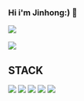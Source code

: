 ### Hi i'm Jinhong:) 👋

<img src="https://github-readme-stats.vercel.app/api/top-langs/?username=jangjinhong&layout=compact"><br><br>
<img src="https://github-readme-stats.vercel.app/api?username=jangjinhong&show_icons=true">

<div align="left"> <h2> STACK </h2>
	<img src="https://img.shields.io/badge/Java-007396?style=flat&logo=Java&logoColor=white" />
	<img src="https://img.shields.io/badge/Python-3776AB?style=flat&logo=Python-&logoColor=white"/>
		<img src="https://img.shields.io/badge/Java-007396?style=flat&logo=Java&logoColor=white" />
	<img src="https://img.shields.io/badge/Spring Boot-6DB33F?style=flat&logo=Spring Boot&logoColor=white" />
	<img src="https://img.shields.io/badge/Notion-000000?style=flat&logo=Notion&logoColor=white" />
	
</div>


<!--
**jangjinhong/jangjinhong** is a ✨ _special_ ✨ repository because its `README.md` (this file) appears on your GitHub profile.

Here are some ideas to get you started:

- 🔭 I’m currently working on ...
- 🌱 I’m currently learning ...
- 👯 I’m looking to collaborate on ...
- 🤔 I’m looking for help with ...
- 💬 Ask me about ...
- 📫 How to reach me: ...
- 😄 Pronouns: ...
- ⚡ Fun fact: ...
-->
